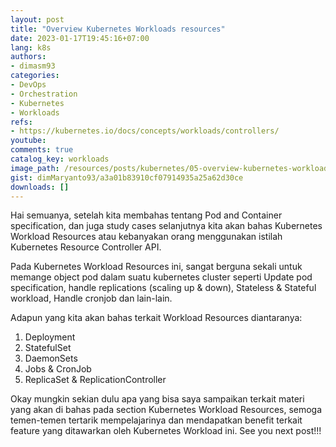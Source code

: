 ```yaml
---
layout: post
title: "Overview Kubernetes Workloads resources"
date: 2023-01-17T19:45:16+07:00
lang: k8s
authors:
- dimasm93
categories:
- DevOps
- Orchestration
- Kubernetes
- Workloads
refs: 
- https://kubernetes.io/docs/concepts/workloads/controllers/
youtube: 
comments: true
catalog_key: workloads
image_path: /resources/posts/kubernetes/05-overview-kubernetes-workloads
gist: dimMaryanto93/a3a01b83910cf07914935a25a62d30ce
downloads: []
---
```


Hai semuanya, setelah kita membahas tentang Pod and Container specification, dan juga study cases selanjutnya kita akan bahas Kubernetes Workload Resources atau kebanyakan orang menggunakan istilah Kubernetes Resource Controller API.

Pada Kubernetes Workload Resources ini, sangat berguna sekali untuk memange object pod dalam suatu kubernetes cluster seperti Update pod specification, handle replications (scaling up & down), Stateless & Stateful workload, Handle cronjob dan lain-lain.

Adapun yang kita akan bahas terkait Workload Resources diantaranya:

<!--more-->

1. Deployment
2. StatefulSet
3. DaemonSets
4. Jobs & CronJob
5. ReplicaSet & ReplicationController

Okay mungkin sekian dulu apa yang bisa saya sampaikan terkait materi yang akan di bahas pada section Kubernetes Workload Resources, semoga temen-temen tertarik mempelajarinya dan mendapatkan benefit terkait feature yang ditawarkan oleh Kubernetes Workload ini. See you next post!!!